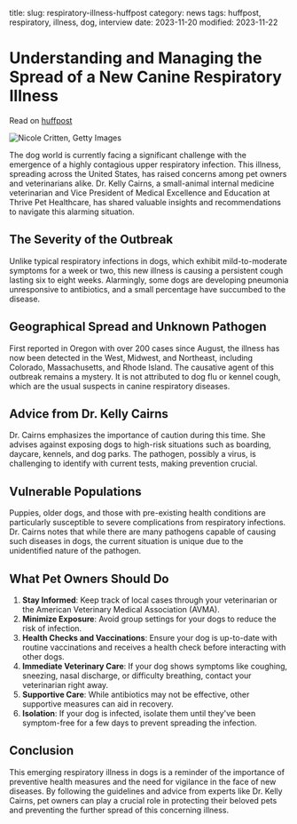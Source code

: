 title: 
slug: respiratory-illness-huffpost
category: news
tags: huffpost, respiratory, illness, dog, interview
date: 2023-11-20
modified: 2023-11-22

# Understanding and Managing the Spread of a New Canine Respiratory Illness


Read on [huffpost](https://www.huffpost.com/entry/dog-respiratory-illness-possibly-fatal_l_655bc134e4b0c0333bed1829)

![Nicole Critten, Getty Images](https://img.huffingtonpost.com/asset/655bc6cb220000bd1518e67b.jpeg?cache=7OJTZyZCiR&ops=scalefit_720_noupscale&format=webp)

The dog world is currently facing a significant challenge with the emergence of a highly contagious upper respiratory infection. This illness, spreading across the United States, has raised concerns among pet owners and veterinarians alike. Dr. Kelly Cairns, a small-animal internal medicine veterinarian and Vice President of Medical Excellence and Education at Thrive Pet Healthcare, has shared valuable insights and recommendations to navigate this alarming situation.

## The Severity of the Outbreak

Unlike typical respiratory infections in dogs, which exhibit mild-to-moderate symptoms for a week or two, this new illness is causing a persistent cough lasting six to eight weeks. Alarmingly, some dogs are developing pneumonia unresponsive to antibiotics, and a small percentage have succumbed to the disease. 

## Geographical Spread and Unknown Pathogen

First reported in Oregon with over 200 cases since August, the illness has now been detected in the West, Midwest, and Northeast, including Colorado, Massachusetts, and Rhode Island. The causative agent of this outbreak remains a mystery. It is not attributed to dog flu or kennel cough, which are the usual suspects in canine respiratory diseases.

## Advice from Dr. Kelly Cairns

Dr. Cairns emphasizes the importance of caution during this time. She advises against exposing dogs to high-risk situations such as boarding, daycare, kennels, and dog parks. The pathogen, possibly a virus, is challenging to identify with current tests, making prevention crucial.

## Vulnerable Populations

Puppies, older dogs, and those with pre-existing health conditions are particularly susceptible to severe complications from respiratory infections. Dr. Cairns notes that while there are many pathogens capable of causing such diseases in dogs, the current situation is unique due to the unidentified nature of the pathogen.

## What Pet Owners Should Do

1. **Stay Informed**: Keep track of local cases through your veterinarian or the American Veterinary Medical Association (AVMA).
2. **Minimize Exposure**: Avoid group settings for your dogs to reduce the risk of infection.
3. **Health Checks and Vaccinations**: Ensure your dog is up-to-date with routine vaccinations and receives a health check before interacting with other dogs.
4. **Immediate Veterinary Care**: If your dog shows symptoms like coughing, sneezing, nasal discharge, or difficulty breathing, contact your veterinarian right away.
5. **Supportive Care**: While antibiotics may not be effective, other supportive measures can aid in recovery.
6. **Isolation**: If your dog is infected, isolate them until they've been symptom-free for a few days to prevent spreading the infection.

## Conclusion

This emerging respiratory illness in dogs is a reminder of the importance of preventive health measures and the need for vigilance in the face of new diseases. By following the guidelines and advice from experts like Dr. Kelly Cairns, pet owners can play a crucial role in protecting their beloved pets and preventing the further spread of this concerning illness.

